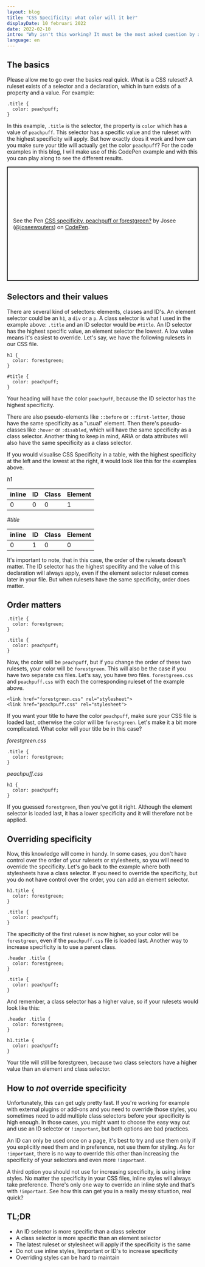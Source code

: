 ```yaml
---
layout: blog
title: "CSS Specificity: what color will it be?"
displayDate: 10 februari 2022
date: 2022-02-10
intro: "Why isn't this working? It must be the most asked question by a developer. If you're sure you didn't make a typo and your CSS sheet is loaded, then it could very well be a problem with specificity. With what? CSS specificity. In short: it decides which CSS ruleset will take preference. You want the longer version? Read on!"
language: en
---
```

## The basics
Please allow me to go over the basics real quick. What is a CSS ruleset? A ruleset exists of a selector and a declaration, which in turn exists of a property and a value. For example:
```
.title {
  color: peachpuff;
}
```
In this example, `.title` is the selector, the property is `color` which has a value of `peachpuff`. This selector has a specific value and the ruleset with the highest specificity will apply. But how exactly does it work and how can you make sure your title will actually get the color `peachpuff`? For the code examples in this blog, I will make use of this CodePen example and with this you can play along to see the different results.

<p class="codepen" data-height="300" data-default-tab="css,result" data-slug-hash="QWOvgOb" data-editable="true" data-user="joseewouters" style="height: 300px; box-sizing: border-box; display: flex; align-items: center; justify-content: center; border: 2px solid; margin: 1em 0; padding: 1em;">
  <span>See the Pen <a href="https://codepen.io/joseewouters/pen/QWOvgOb">
  CSS specificity, peachpuff or forestgreen?</a> by Josee (<a href="https://codepen.io/joseewouters">@joseewouters</a>)
  on <a href="https://codepen.io">CodePen</a>.</span>
</p>
<script async src="https://cpwebassets.codepen.io/assets/embed/ei.js"></script>

## Selectors and their values
There are several kind of selectors: elements, classes and ID's. An element selector could be an `h1`, a `div` or a `p`. A class selector is what I used in the example above: `.title` and an ID selector would be `#title`. An ID selector has the highest specific value, an element selector the lowest. A low value means it's easiest to override. Let's say, we have the following rulesets in our CSS file.
```
h1 {
  color: forestgreen;
}

#title {
  color: peachpuff;
}
```
Your heading will have the color `peachpuff`, because the ID selector has the highest specificity. 

There are also pseudo-elements like `::before` or `::first-letter`, those have the same specificity as a "usual" element. Then there's pseudo-classes like `:hover` or `:disabled`, which will have the same specificity as a class selector. Another thing to keep in mind, ARIA or data attributes will also have the same specificity as a class selector.

If you would visualise CSS Specificity in a table, with the highest specificity at the left and the lowest at the right, it would look like this for the examples above. 

<em>h1</em>

| inline | ID | Class | Element |
| ------ | -- | ----- | ------- |
| 0      | 0  | 0     | 1       |

_#title_

| inline | ID | Class | Element |
| ------ | -- | ----- | ------- |
| 0      | 1  | 0     | 0       |

It's important to note, that in this case, the order of the rulesets doesn't matter. The ID selector has the highest specifity and the value of this declaration will always apply, even if the element selector ruleset comes later in your file. But when rulesets have the same specificity, order does matter.

## Order matters
```
.title {
  color: forestgreen;
}

.title {
  color: peachpuff;
}
```
Now, the color will be `peachpuff`, but if you change the order of these two rulesets, your color will be `forestgreen`. This will also be the case if you have two separate css files. Let's say, you have two files. `forestgreen.css` and `peachpuff.css` with each the corresponding ruleset of the example above. 
```
<link href="forestgreen.css" rel="stylesheet">
<link href="peachpuff.css" rel="stylesheet">
```
If you want your title to have the color `peachpuff`, make sure your CSS file is loaded last, otherwise the color will be `forestgreen`.
Let's make it a bit more complicated. What color will your title be in this case?

_forestgreen.css_
```
.title {
  color: forestgreen;
}
```
_peachpuff.css_
```
h1 {
  color: peachpuff;
}
```
If you guessed `forestgreen`, then you've got it right. Although the element selector is loaded last, it has a lower specificity and it will therefore not be applied.

## Overriding specificity
Now, this knowledge will come in handy. In some cases, you don't have control over the order of your rulesets or stylesheets, so you will need to override the specificity. Let's go back to the example where both stylesheets have a class selector. If you need to override the specificity, but you do not have control over the order, you can add an element selector.
```
h1.title {
  color: forestgreen;
}

.title {
  color: peachpuff;
}
```
The specificity of the first ruleset is now higher, so your color will be `forestgreen`, even if the `peachpuff.css` file is loaded last. Another way to increase specificity is to use a parent class. 
```
.header .title {
  color: forestgreen;
}

.title {
  color: peachpuff;
}
```
And remember, a class selector has a higher value, so if your rulesets would look like this:
```
.header .title {
  color: forestgreen;
}

h1.title {
  color: peachpuff;
}
```
Your title will still be forestgreen, because two class selectors have a higher value than an element and class selector.

## How to _not_ override specificity
Unfortunately, this can get ugly pretty fast. If you're working for example with external plugins or add-ons and you need to override those styles, you sometimes need to add multiple class selectors before your specificity is high enough. In those cases, you might want to choose the easy way out and use an ID selector or `!important`, but both options are bad practices.

An ID can only be used once on a page, it's best to try and use them only if you explicitly need them and in preference, not use them for styling. As for `!important`, there is no way to override this other than increasing the specificity of your selectors and even more `!important`.

A third option you should not use for increasing specificity, is using inline styles. No matter the specificity in your CSS files, inline styles will always take preference. There's only one way to override an inline style and that's with `!important`. See how this can get you in a really messy situation, real quick?

## TL;DR
- An ID selector is more specific than a class selector
- A class selector is more specific than an element selector
- The latest ruleset or stylesheet will apply if the specificity is the same
- Do not use inline styles, !important or ID's to increase specificity
- Overriding styles can be hard to maintain

